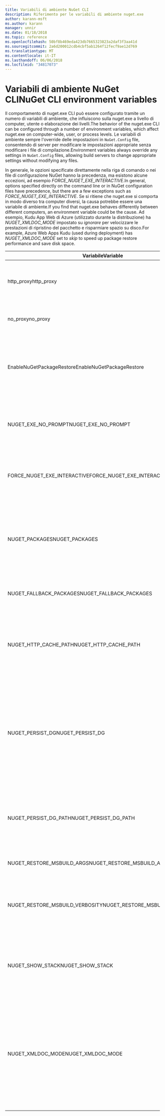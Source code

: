 ```yaml
---
title: Variabili di ambiente NuGet CLI
description: Riferimento per le variabili di ambiente nuget.exe
author: karann-msft
ms.author: karann
manager: unnir
ms.date: 01/18/2018
ms.topic: reference
ms.openlocfilehash: 50bf8b469eda423db7665323823a2daf3f3aa41d
ms.sourcegitcommit: 2a6d200012cdb4cbf5ab1264f12fecf9ae12d769
ms.translationtype: MT
ms.contentlocale: it-IT
ms.lasthandoff: 06/06/2018
ms.locfileid: "34817073"
---
```

# <a name="nuget-cli-environment-variables"></a><span data-ttu-id="0484e-103">Variabili di ambiente NuGet CLI</span><span class="sxs-lookup"><span data-stu-id="0484e-103">NuGet CLI environment variables</span></span>

<span data-ttu-id="0484e-104">Il comportamento di nuget.exe CLI può essere configurato tramite un numero di variabili di ambiente, che influiscono sulla nuget.exe a livello di computer, utente o elaborazione dei livelli.</span><span class="sxs-lookup"><span data-stu-id="0484e-104">The behavior of the nuget.exe CLI can be configured through a number of environment variables, which affect nuget.exe on computer-wide, user, or process levels.</span></span> <span data-ttu-id="0484e-105">Le variabili di ambiente sempre l'override delle impostazioni in `NuGet.Config` file, consentendo di server per modificare le impostazioni appropriate senza modificare i file di compilazione.</span><span class="sxs-lookup"><span data-stu-id="0484e-105">Environment variables always override any settings in `NuGet.Config` files, allowing build servers to change appropriate settings without modifying any files.</span></span>

<span data-ttu-id="0484e-106">In generale, le opzioni specificate direttamente nella riga di comando o nei file di configurazione NuGet hanno la precedenza, ma esistono alcune eccezioni, ad esempio *FORCE_NUGET_EXE_INTERACTIVE*.</span><span class="sxs-lookup"><span data-stu-id="0484e-106">In general, options specified directly on the command line or in NuGet configuration files have precedence, but there are a few exceptions such as *FORCE_NUGET_EXE_INTERACTIVE*.</span></span> <span data-ttu-id="0484e-107">Se si ritiene che nuget.exe si comporta in modo diverso tra computer diversi, la causa potrebbe essere una variabile di ambiente.</span><span class="sxs-lookup"><span data-stu-id="0484e-107">If you find that nuget.exe behaves differently between different computers, an environment variable could be the cause.</span></span> <span data-ttu-id="0484e-108">Ad esempio, Kudu App Web di Azure (utilizzato durante la distribuzione) ha *NUGET_XMLDOC_MODE* impostato su *ignorare* per velocizzare le prestazioni di ripristino del pacchetto e risparmiare spazio su disco.</span><span class="sxs-lookup"><span data-stu-id="0484e-108">For example, Azure Web Apps Kudu (used during deployment) has *NUGET_XMLDOC_MODE* set to *skip* to speed up package restore performance and save disk space.</span></span>

| <span data-ttu-id="0484e-109">Variabile</span><span class="sxs-lookup"><span data-stu-id="0484e-109">Variable</span></span> | <span data-ttu-id="0484e-110">Descrizione</span><span class="sxs-lookup"><span data-stu-id="0484e-110">Description</span></span> | <span data-ttu-id="0484e-111">Note</span><span class="sxs-lookup"><span data-stu-id="0484e-111">Remarks</span></span> |
| --- | --- | --- |
| <span data-ttu-id="0484e-112">http_proxy</span><span class="sxs-lookup"><span data-stu-id="0484e-112">http_proxy</span></span> | <span data-ttu-id="0484e-113">Proxy HTTP utilizzato per le operazioni HTTP NuGet.</span><span class="sxs-lookup"><span data-stu-id="0484e-113">Http proxy used for NuGet HTTP operations.</span></span> | <span data-ttu-id="0484e-114">Questo potrebbe essere specificato come `http://<username>:<password>@proxy.com`.</span><span class="sxs-lookup"><span data-stu-id="0484e-114">This would be specified as `http://<username>:<password>@proxy.com`.</span></span> |
| <span data-ttu-id="0484e-115">no_proxy</span><span class="sxs-lookup"><span data-stu-id="0484e-115">no_proxy</span></span> | <span data-ttu-id="0484e-116">Configura i domini da ignorare da tramite proxy.</span><span class="sxs-lookup"><span data-stu-id="0484e-116">Configures domains to bypass from using proxy.</span></span> | <span data-ttu-id="0484e-117">Specificare come domini separati da virgola (,).</span><span class="sxs-lookup"><span data-stu-id="0484e-117">Specified as domains separated by comma (,).</span></span> |
| <span data-ttu-id="0484e-118">EnableNuGetPackageRestore</span><span class="sxs-lookup"><span data-stu-id="0484e-118">EnableNuGetPackageRestore</span></span> | <span data-ttu-id="0484e-119">Flag per se NuGet in modo implicito concedere il consenso se richiesto dal pacchetto durante il ripristino.</span><span class="sxs-lookup"><span data-stu-id="0484e-119">Flag for if NuGet should implicitly grant consent if that's required by package on restore.</span></span> | <span data-ttu-id="0484e-120">Flag specificato viene considerato *true* oppure *1*, qualsiasi altro valore considerato come flag non è impostata.</span><span class="sxs-lookup"><span data-stu-id="0484e-120">Specified flag is treated as *true* or *1*, any other value treated as flag not set.</span></span> |
| <span data-ttu-id="0484e-121">NUGET_EXE_NO_PROMPT</span><span class="sxs-lookup"><span data-stu-id="0484e-121">NUGET_EXE_NO_PROMPT</span></span> | <span data-ttu-id="0484e-122">Impedisce il file exe per richiedere le credenziali.</span><span class="sxs-lookup"><span data-stu-id="0484e-122">Prevents the exe for prompting for credentials.</span></span> | <span data-ttu-id="0484e-123">Qualsiasi valore ad eccezione del fatto verrà considerata come una stringa vuota o null, questo flag set/true.</span><span class="sxs-lookup"><span data-stu-id="0484e-123">Any value except null or empty string will be treated as this flag set/true.</span></span> |
| <span data-ttu-id="0484e-124">FORCE_NUGET_EXE_INTERACTIVE</span><span class="sxs-lookup"><span data-stu-id="0484e-124">FORCE_NUGET_EXE_INTERACTIVE</span></span> | <span data-ttu-id="0484e-125">Variabile di ambiente globali per forzare la modalità interattiva.</span><span class="sxs-lookup"><span data-stu-id="0484e-125">Global environment variable to force interactive mode.</span></span> | <span data-ttu-id="0484e-126">Qualsiasi valore ad eccezione del fatto verrà considerata come una stringa vuota o null, questo flag set/true.</span><span class="sxs-lookup"><span data-stu-id="0484e-126">Any value except null or empty string will be treated as this flag set/true.</span></span> |
| <span data-ttu-id="0484e-127">NUGET_PACKAGES</span><span class="sxs-lookup"><span data-stu-id="0484e-127">NUGET_PACKAGES</span></span> | <span data-ttu-id="0484e-128">Percorso da usare per il *globale pacchetti* cartella come descritto in [gestione dei pacchetti globali e alla cartella della cache](../consume-packages/managing-the-global-packages-and-cache-folders.md).</span><span class="sxs-lookup"><span data-stu-id="0484e-128">Path to use for the *global-packages* folder as described on [Managing the global packages and cache folders](../consume-packages/managing-the-global-packages-and-cache-folders.md).</span></span> | <span data-ttu-id="0484e-129">Specificato come percorso assoluto.</span><span class="sxs-lookup"><span data-stu-id="0484e-129">Specified as absolute path.</span></span> |
| <span data-ttu-id="0484e-130">NUGET_FALLBACK_PACKAGES</span><span class="sxs-lookup"><span data-stu-id="0484e-130">NUGET_FALLBACK_PACKAGES</span></span> | <span data-ttu-id="0484e-131">Cartelle di pacchetti di fallback globale.</span><span class="sxs-lookup"><span data-stu-id="0484e-131">Global fallback packages folders.</span></span> | <span data-ttu-id="0484e-132">Percorsi di cartella assoluto separati da punto e virgola (;).</span><span class="sxs-lookup"><span data-stu-id="0484e-132">Absolute folder paths separated by semicolon (;).</span></span> |
| <span data-ttu-id="0484e-133">NUGET_HTTP_CACHE_PATH</span><span class="sxs-lookup"><span data-stu-id="0484e-133">NUGET_HTTP_CACHE_PATH</span></span> | <span data-ttu-id="0484e-134">Percorso da usare per il *cache http* cartella come descritto in [gestione dei pacchetti globali e alla cartella della cache](../consume-packages/managing-the-global-packages-and-cache-folders.md).</span><span class="sxs-lookup"><span data-stu-id="0484e-134">Path to use for the *http-cache* folder as described on [Managing the global packages and cache folders](../consume-packages/managing-the-global-packages-and-cache-folders.md).</span></span> | <span data-ttu-id="0484e-135">Specificato come percorso assoluto.</span><span class="sxs-lookup"><span data-stu-id="0484e-135">Specified as absolute path.</span></span> |
| <span data-ttu-id="0484e-136">NUGET_PERSIST_DG</span><span class="sxs-lookup"><span data-stu-id="0484e-136">NUGET_PERSIST_DG</span></span> | <span data-ttu-id="0484e-137">Flag che indica se il file dg (dati raccolti da MSBuild) devono essere mantenuto.</span><span class="sxs-lookup"><span data-stu-id="0484e-137">Flag indicating if dg files (data collected from MSBuild) should be persisted.</span></span> | <span data-ttu-id="0484e-138">Specificato come *true* o *false* (impostazione predefinita), se non impostato NUGET_PERSIST_DG_PATH verrà archiviato in directory temporanea (cartella NuGetScratch nella directory temp di ambiente corrente).</span><span class="sxs-lookup"><span data-stu-id="0484e-138">Specified as *true* or *false* (default), if NUGET_PERSIST_DG_PATH not set will be stored to temporary directory (NuGetScratch folder in current environment temp directory).</span></span> |
| <span data-ttu-id="0484e-139">NUGET_PERSIST_DG_PATH</span><span class="sxs-lookup"><span data-stu-id="0484e-139">NUGET_PERSIST_DG_PATH</span></span> | <span data-ttu-id="0484e-140">Percorso per mantenere i file dg.</span><span class="sxs-lookup"><span data-stu-id="0484e-140">Path to persist dg files.</span></span> | <span data-ttu-id="0484e-141">Specificato come percorso assoluto, questa opzione viene utilizzato solo quando *NUGET_PERSIST_DG* è impostata su true.</span><span class="sxs-lookup"><span data-stu-id="0484e-141">Specified as absolute path, this option is only used when *NUGET_PERSIST_DG* is set to true.</span></span> |
| <span data-ttu-id="0484e-142">NUGET_RESTORE_MSBUILD_ARGS</span><span class="sxs-lookup"><span data-stu-id="0484e-142">NUGET_RESTORE_MSBUILD_ARGS</span></span> | <span data-ttu-id="0484e-143">Imposta gli argomenti MSBuild aggiuntivi.</span><span class="sxs-lookup"><span data-stu-id="0484e-143">Sets additional MSBuild arguments.</span></span> | |
| <span data-ttu-id="0484e-144">NUGET_RESTORE_MSBUILD_VERBOSITY</span><span class="sxs-lookup"><span data-stu-id="0484e-144">NUGET_RESTORE_MSBUILD_VERBOSITY</span></span> | <span data-ttu-id="0484e-145">Imposta il livello di dettaglio del Registro di MSBuild.</span><span class="sxs-lookup"><span data-stu-id="0484e-145">Sets the MSBuild log verbosity.</span></span> | <span data-ttu-id="0484e-146">Valore predefinito è *quiet* ("/ v: q").</span><span class="sxs-lookup"><span data-stu-id="0484e-146">Default is *quiet* ("/v:q").</span></span> <span data-ttu-id="0484e-147">I valori possibili *q [uiet]*, *m [inimal]*, *n [ormal]*, *d [etailed]*, e *diag [nostic]*.</span><span class="sxs-lookup"><span data-stu-id="0484e-147">Possible values *q[uiet]*, *m[inimal]*, *n[ormal]*, *d[etailed]*, and *diag[nostic]*.</span></span> |
| <span data-ttu-id="0484e-148">NUGET_SHOW_STACK</span><span class="sxs-lookup"><span data-stu-id="0484e-148">NUGET_SHOW_STACK</span></span> | <span data-ttu-id="0484e-149">Determina se l'eccezione completo, inclusa analisi dello stack, deve essere visualizzato all'utente.</span><span class="sxs-lookup"><span data-stu-id="0484e-149">Determines whether the full exception (including stack trace) should be displayed to the user.</span></span> | <span data-ttu-id="0484e-150">Specificato come *true* o *false* (impostazione predefinita).</span><span class="sxs-lookup"><span data-stu-id="0484e-150">Specified as *true* or *false* (default).</span></span> |
| <span data-ttu-id="0484e-151">NUGET_XMLDOC_MODE</span><span class="sxs-lookup"><span data-stu-id="0484e-151">NUGET_XMLDOC_MODE</span></span> | <span data-ttu-id="0484e-152">Determina la modalità di gestione di estrazione di file di documentazione XML assembly.</span><span class="sxs-lookup"><span data-stu-id="0484e-152">Determines how assemblies XML documentation file extraction should be handled.</span></span> | <span data-ttu-id="0484e-153">Le modalità supportate sono *ignorare* (non estrarre i file di documentazione XML), *comprimere* (archiviare file di documento XML come archivio zip) o *Nessuno* (valore predefinito, considerare i file di documento XML come normale file).</span><span class="sxs-lookup"><span data-stu-id="0484e-153">Supported modes are *skip* (do not extract XML documentation files), *compress* (store XML doc files as a zip archive) or *none* (default, treat XML doc files as regular files).</span></span> |
